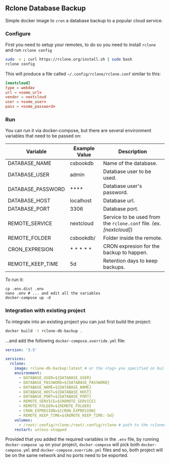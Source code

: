 ## Rclone Database Backup
Simple docker image to `cron` a database backup to a popular cloud service.

### Configure
First you need to setup your remotes, to do so you need to install `rclone` and run `rclone config`

```bash
sudo -v ; curl https://rclone.org/install.sh | sudo bash
rclone config
```

This will produce a file called `~/.config/rclone/rclone.conf` similar to this:

```conf
[nextcloud]
type = webdav
url = <some_url>
vendor = nextcloud
user = <some_user>
pass = <some_password>
```

### Run
You can run it via docker-compose, but there are several environment variables that need to be passed on:

| Variable | Example Value | Description |
|--------- | ------------- | ----------- |
| DATABASE_NAME | csbookdb | Name of the database. |
| DATABASE_USER | admin | Database user to be used. |
| DATABASE_PASSWORD | **** | Database user's password. |
| DATABASE_HOST | localhost | Database url. |
| DATABASE_PORT | 3306 | Database port. |
| REMOTE_SERVICE | nextcloud | Service to be used from the `rclone.conf` file. (ex. _[nextcloud]_) |
| REMOTE_FOLDER | csbookdb/ | Folder inside the remote. |
| CRON_EXPRESION | * * * * * | CRON expresion for the backup to happen. |
| REMOTE_KEEP_TIME | 5d | Retention days to keep backups. |

To run it:

```shell
cp .env.dist .env
nano .env # ... and edit all the variables
docker-compose up -d
```

### Integration with existing project
To integrate into an existing project you can just first build the project:
```bash
docker build -t rclone-db-backup .
```
...and add the following `docker-compose.override.yml` file:
```yaml
version: '3.5'

services:
  rclone:
    image: rclone-db-backup:latest # or the <tag> you specified on build...
    environment:
      - DATABASE_USER=${DATABASE_USER}
      - DATABASE_PASSWORD=${DATABASE_PASSWORD}
      - DATABASE_NAME=${DATABASE_NAME}
      - DATABASE_HOST=${DATABASE_HOST}
      - DATABASE_PORT=${DATABASE_PORT}
      - REMOTE_SERVICE=${REMOTE_SERVICE}
      - REMOTE_FOLDER=${REMOTE_FOLDER}
      - CRON_EXPRESION=${CRON_EXPRESION}
      - REMOTE_KEEP_TIME=${REMOTE_KEEP_TIME:-5d}
    volumes:
      - /root/.config/rclone:/root/.config/rclone # path to the rcloned file
    restart: unless-stopped
```
Provided that you added the required variables in the `.env` file, by running `docker-compose up` on your project, `docker-compose` will pick both `docker-compose.yml` and `docker-compose.override.yml` files and so, both project will be on the same network and no ports need to be exported.
